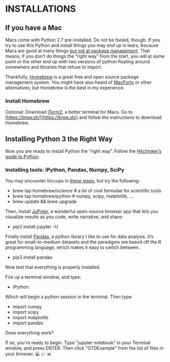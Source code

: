 # INSTALLATIONS

## If you have a Mac

Macs come with Python 2.7 pre-installed. Do not be fooled, though. If you try to use this Python and install things you may end up in tears, because Macs are good at many things [but not at package management](https://superuser.com/questions/92872/apple-mac-os-x-is-there-a-package-manager-like-linux). That means, if you don’t do things the “right way” from the start, you will at some point or the other end up with two versions of python floating around somewhere and libraries that refuse to import.

Thankfully, [Homebrew](https://brew.sh/) is a great free and open source package management system. You might have also heard of [MacPorts](https://www.macports.org/) or other alternatives, but Homebrew is the best in my experience.

### Install Homebrew 
Optional: Download [iTerm2](https://www.iterm2.com/), a better terminal for Macs.
Go to [https://brew.sh/](https://brew.sh/) and follow the instructions to download Homebrew.

## Installing Python 3 the Right Way
Now you are ready to install Python the “right way”. Follow the [Hitchhiker’s guide to Python](https://python-guide-pt-br.readthedocs.io/en/latest/starting/install3/osx/).

### Installing tools: iPython, Pandas, Numpy, SciPy

You may encounter hiccups in [these steps](https://joernhees.de/blog/2014/02/25/scientific-python-on-mac-os-x-10-9-with-homebrew/), but try the following:

* brew tap homebrew/science # a lot of cool formulae for scientific tools
* brew tap homebrew/python # numpy, scipy, matplotlib, …
* brew update && brew upgrade


Then, install [JuPyter](https://jupyter.org/), a wonderful open-source browser app that lets you visualize results as you code, write narrative, and share:

* pip3 install jupyter -U

Finally install [Pandas](http://pandas.pydata.org/), a python library I like to use for data analysis. It’s great for small-to-medium datasets and the paradigms are based off the R programming language, which makes it easy to switch between.

* pip3 install pandas

Now test that everything is properly installed.

Fire up a terminal window, and type: 
* iPython

Which will begin a python session in the terminal. 
Then type:

* import numpy
* import scipy
* import matplotlib
* import pandas


Does everything work?

If so, you're ready to begin. Type "jupyter notebook" in your Terminal window, and press ENTER.
Then click "GTDExample" from the list of files in your browser. 💻  📈  📊  
